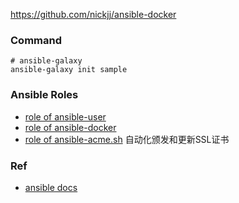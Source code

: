 
https://github.com/nickjj/ansible-docker


### Command

```
# ansible-galaxy 
ansible-galaxy init sample
```

### Ansible Roles

- [role of ansible-user](https://github.com/nickjj/ansible-user)
- [role of ansible-docker](https://github.com/nickjj/ansible-docker)
- [role of ansible-acme.sh](https://github.com/nickjj/ansible-acme-sh) 自动化颁发和更新SSL证书

### Ref

- [ansible docs](https://docs.ansible.com/)
